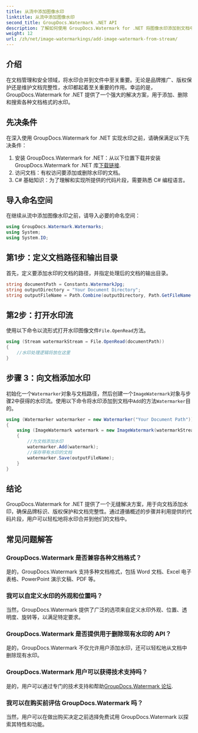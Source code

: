 ```yaml
---
title: 从流中添加图像水印
linktitle: 从流中添加图像水印
second_title: GroupDocs.Watermark .NET API
description: 了解如何使用 GroupDocs.Watermark for .NET 将图像水印添加到文档中。请遵循我们的无缝水印集成分步指南。
weight: 12
url: /zh/net/image-watermarkings/add-image-watermark-from-stream/
---
```

## 介绍
在文档管理和安全领域，将水印合并到文件中至关重要。无论是品牌推广、版权保护还是维护文档完整性，水印都起着至关重要的作用。幸运的是，GroupDocs.Watermark for .NET 提供了一个强大的解决方案，用于添加、删除和搜索各种文档格式的水印。
## 先决条件
在深入使用 GroupDocs.Watermark for .NET 实现水印之前，请确保满足以下先决条件：
1. 安装 GroupDocs.Watermark for .NET：从以下位置下载并安装 GroupDocs.Watermark for .NET 库[下载链接](https://releases.groupdocs.com/Watermark/net/).
2. 访问文档：有权访问要添加或删除水印的文档。
3. C# 基础知识：为了理解和实现所提供的代码片段，需要熟悉 C# 编程语言。

## 导入命名空间
在继续从流中添加图像水印之前，请导入必要的命名空间：
```csharp
using GroupDocs.Watermark.Watermarks;
using System;
using System.IO;
```

## 第1步：定义文档路径和输出目录
首先，定义要添加水印的文档的路径，并指定处理后的文档的输出目录。
```csharp
string documentPath = Constants.WatermarkJpg;
string outputDirectory = "Your Document Directory";
string outputFileName = Path.Combine(outputDirectory, Path.GetFileName(documentPath));
```
## 第2步：打开水印流
使用以下命令以流形式打开水印图像文件`File.OpenRead`方法。
```csharp
using (Stream watermarkStream = File.OpenRead(documentPath))
{
    //水印处理逻辑将放在这里
}
```
## 步骤 3：向文档添加水印
初始化一个`Watermarker`对象与文档路径，然后创建一个`ImageWatermark`对象与步骤2中获得的水印流。使用以下命令将水印添加到文档中`Add`的方法`Watermarker`目的。
```csharp
using (Watermarker watermarker = new Watermarker("Your Document Path"))
{
    using (ImageWatermark watermark = new ImageWatermark(watermarkStream))
    {
        //为文档添加水印
        watermarker.Add(watermark);
        //保存带有水印的文档
        watermarker.Save(outputFileName);
    }
}
```

## 结论
GroupDocs.Watermark for .NET 提供了一个无缝解决方案，用于向文档添加水印，确保品牌标识、版权保护和文档完整性。通过遵循概述的步骤并利用提供的代码片段，用户可以轻松地将水印合并到他们的文档中。
## 常见问题解答
### GroupDocs.Watermark 是否兼容各种文档格式？
是的，GroupDocs.Watermark 支持多种文档格式，包括 Word 文档、Excel 电子表格、PowerPoint 演示文稿、PDF 等。
### 我可以自定义水印的外观和位置吗？
当然，GroupDocs.Watermark 提供了广泛的选项来自定义水印外观、位置、透明度、旋转等，以满足特定要求。
### GroupDocs.Watermark 是否提供用于删除现有水印的 API？
是的，GroupDocs.Watermark 不仅允许用户添加水印，还可以轻松地从文档中删除现有水印。
### GroupDocs.Watermark 用户可以获得技术支持吗？
是的，用户可以通过专门的技术支持和帮助[GroupDocs.Watermark 论坛](https://forum.groupdocs.com/c/watermark/19).
### 我可以在购买前评估 GroupDocs.Watermark 吗？
当然，用户可以在做出购买决定之前选择免费试用 GroupDocs.Watermark 以探索其特性和功能。